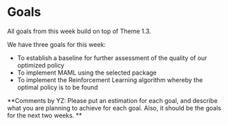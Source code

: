 # Goals 

All goals from this week build on top of Theme 1.3.

We have three goals for this week:

* To establish a baseline for further assessment of the quality of our optimized policy
* To implement MAML using the selected package
* To implement the Reinforcement Learning algorithm whereby the optimal policy is to be found

**Comments by YZ: Please put an estimation for each goal, and describe what you are planning to achieve for each goal. Also, it should be the goals for the next two weeks. **

